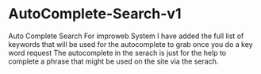 # AutoComplete-Search-v1
Auto Complete Search For improweb System
I have added the full list of keywords that will be used for the autocomplete to grab once you do a key word request
The autocomplete in the serach is just for the help to complete a phrase that might be used on the site via the serach.

